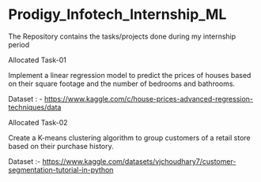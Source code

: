 # Prodigy_Infotech_Internship_ML
The Repository contains the tasks/projects done during my internship period

Allocated Task-01

Implement a linear regression model to predict the prices of houses based on their square footage and the number of bedrooms and bathrooms.

Dataset : - https://www.kaggle.com/c/house-prices-advanced-regression-techniques/data

Allocated Task-02

Create a K-means clustering algorithm to group customers of a retail store based on their purchase history.

Dataset :- https://www.kaggle.com/datasets/vjchoudhary7/customer-segmentation-tutorial-in-python
